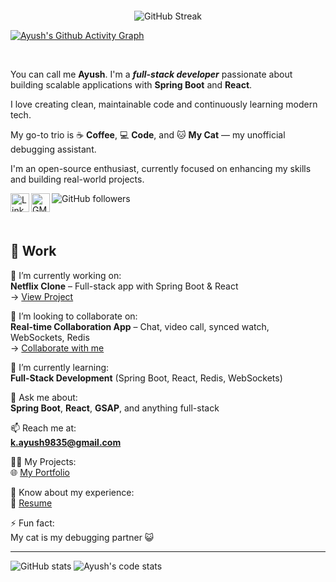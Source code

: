 <!--### Hi there 👋 Ayush Kumar here!-->
<p align="center">
	<img src="" />
</p>

<div align="center">
<img src="https://github-readme-streak-stats.herokuapp.com?user=Ayush9852&theme=dark&hide_border=true&date_format=M%20j%5B%2C%20Y%5D" alt="GitHub Streak" />
</div>

[![Ayush's Github Activity Graph](https://github-readme-activity-graph.vercel.app/graph?username=Ayush9852&theme=github-compact)](https://github.com/Ayush9852/github-readme-activity-graph)

<br/>

You can call me <b>Ayush</b>. I'm a <b><i>full-stack developer</i></b> passionate about building scalable applications with <b>Spring Boot</b> and <b>React</b>.
<br />

I love creating clean, maintainable code and continuously learning modern tech. 
<br />

My go-to trio is ☕ <b>Coffee</b>, 💻 <b>Code</b>, and 🐱 <b>My Cat</b> — my unofficial debugging assistant. 
<br />

I'm an open-source enthusiast, currently focused on enhancing my skills and building real-world projects.

<!-- Profile Links -->
<a href="https://www.linkedin.com/in/ayush9852/"><img align="left" alt="LinkedIn" width="30px" src="https://img.icons8.com/plasticine/100/linkedin.png" /></a>
<a href="mailto:k.ayush9835@gmail.com">
	<img align="left" alt="GMail" width="30px" src="https://img.icons8.com/plasticine/100/gmail-new.png" />
</a>
<img align="left" alt="GitHub followers" src="https://img.shields.io/github/followers/Ayush9852?color=green&logo=github&style=for-the-badge">
<br /><br /><br />

## 📅 Work

🍍 I’m currently working on:  
**Netflix Clone** – Full-stack app with Spring Boot & React  
→ [View Project](https://github.com/Ayush9852/netflix-clone)

👯 I’m looking to collaborate on:  
**Real-time Collaboration App** – Chat, video call, synced watch, WebSockets, Redis  
→ [Collaborate with me](https://github.com/Ayush9852)

🌱 I’m currently learning:  
**Full-Stack Development** (Spring Boot, React, Redis, WebSockets)

💬 Ask me about:  
**Spring Boot**, **React**, **GSAP**, and anything full-stack

📫 Reach me at:  
**k.ayush9835@gmail.com**

👨‍💻 My Projects:  
🌐 [My Portfolio](https://ayush9852.github.io)

📄 Know about my experience:  
📎 [Resume](https://ayush9852.github.io/Resume/resume2025.pdf)

⚡ Fun fact:  
My cat is my debugging partner 😺

---

<img src="https://github-readme-stats.vercel.app/api?username=Ayush9852&theme=dracula" alt="GitHub stats">

<img src="https://codestats-readme.avior.me/api/top-langs/?username=Ayush9852&theme=chartreuse-dark" alt="Ayush's code stats">

<br />
<br />

<!-- Signature Image -->
<img src="">
